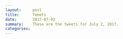 ```yaml
---
layout:     post
title:      Tweets
date:       2017-07-02
summary:    These are the tweets for July 2, 2017.
categories:
---
```



